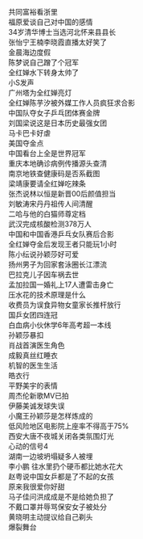 共同富裕看浙里  
福原爱谈自己对中国的感情  
34岁清华博士当选河北怀来县县长  
张怡宁王楠李晓霞直播太好笑了  
金晨海边度假  
陈梦说自己蹭了个冠军  
全红婵水下转身太帅了  
小S发声  
广州塔为全红婵亮灯  
全红婵陈芋汐被外媒工作人员疯狂求合影  
中国队夺女子乒乓团体赛金牌  
刘国梁说这是日本历史最强女团  
马卡巴卡好虐  
美国夺金点  
中国看台上全是世界冠军  
重庆本地确诊病例传播源头查清  
南京地铁查健康码是否系截图  
梁靖康要请全红婵吃辣条  
张杰说林以恒是新晋00后颜值担当  
刘敏涛宋丹丹祖传人间清醒  
二哈与他的白猫师尊定档  
武汉完成核酸检测378万人  
中国和中国香港乒乓女队赛后合影  
全红婵夺金后发现王者只能玩1小时  
陈小纭说孙颖莎好可爱  
扬州男子为回家套泳圈长江漂流  
巴拉克儿子因车祸去世  
孟加拉国一婚礼上17人遭雷击身亡  
压水花的技术原理是什么  
收费员为误食异物女童家长推杆放行  
国乒女团四连冠  
白血病小伙休学6年高考超一本线  
孙颖莎暴扣  
肖战首演医生角色  
成毅真丝红睡衣  
机智的医生生活  
皓衣行  
平野美宇的表情  
周杰伦新歌MV已拍  
伊藤美诚发球失误  
小魔王孙颖莎是怎样炼成的  
低风险地区电影院上座率不得高于75%  
西安大唐不夜城关闭各类氛围灯光  
心动的信号4  
湖南一边坡坍塌疑多人被埋  
李小鹏 往水里扔个硬币都比她水花大  
赵粤说中国女乒都是了不起的女孩  
原来我很爱你好甜  
马子佳问洪成成是不是给她负担了  
不戴口罩并辱骂保安女子被处分  
黄晓明主动提议给自己剃头  
爆裂舞台  
